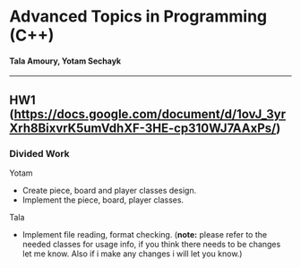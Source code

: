 # Advanced Topics in Programming (C++)
#### Tala Amoury, Yotam Sechayk
---
## HW1 (https://docs.google.com/document/d/1ovJ_3yrXrh8BixvrK5umVdhXF-3HE-cp310WJ7AAxPs/)
### Divided Work
Yotam
* Create piece, board and player classes design.
* Implement the piece, board, player classes.

Tala
* Implement file reading, format checking. (__note:__ please refer to the needed classes for usage info, if you think there needs to be changes let me know. Also if i make any changes i will let you know.)

